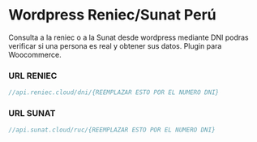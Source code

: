 # Wordpress Reniec/Sunat Perú
Consulta a la reniec o a la Sunat desde wordpress mediante DNI podras verificar si una persona es real y obtener sus datos. Plugin para Woocommerce.

### URL RENIEC
```php
//api.reniec.cloud/dni/{REEMPLAZAR ESTO POR EL NUMERO DNI}
```

### URL SUNAT
```php
//api.sunat.cloud/ruc/{REEMPLAZAR ESTO POR EL NUMERO DNI}
```
